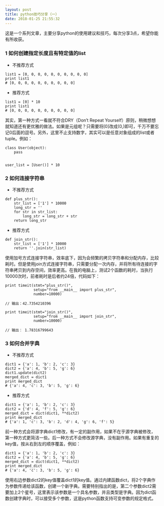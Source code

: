 ```yaml
---
layout: post
title: python技巧分享（一）
date: 2018-01-25 21:55:32
---
```


这是一个系列文章，主要分享python的使用建议和技巧，每次分享3点，希望你能有所收获。

### 1 如何创建指定长度且有特定值的list

- 不推荐方式

```
list1 = [0, 0, 0, 0, 0, 0, 0, 0, 0, 0]
print list1
# [0, 0, 0, 0, 0, 0, 0, 0, 0, 0]
```

- 推荐方式

```
list1 = [0] * 10
print list1
# [0, 0, 0, 0, 0, 0, 0, 0, 0, 0]
```

其实，第一种方式一看就不符合DRY（Don’t Repeat Yourself）原则，稍微想想就知道还有更优雅的做法。如果是元组呢？只需要将[0]改成(0,)即可，千万不要忘记0后面的逗号。另外，这里不止支持数字，其实可以是任意对象组成的list或者tuple。例如：

```
class User(object):
    pass


user_list = [User()] * 10
```

### 2 如何连接字符串

- 不推荐方式

```
def plus_str():
    str_list = ['1'] * 10000
    long_str = ''
    for str in str_list:
        long_str = long_str + str
    return long_str
```

- 推荐方式

```
def join_str():
    str_list = ['1'] * 10000
    return ''.join(str_list)
```

使用加号方式连接字符串，效率底下，因为会频繁的拷贝字符串和分配内存，比较耗时。但是使用join方式连接字符串，只需要分配一次内存，并将所有待连接的字符串拷贝到内存空间，效率更高。在我的电脑上，测试2个函数的耗时，当执行10000次时，前者耗时是后者约24倍，代码如下：

```
print timeit(stmt="plus_str()",
             setup="from __main__ import plus_str",
             number=10000)

// 输出：42.7354210396

print timeit(stmt="join_str()",
             setup="from __main__ import join_str",
             number=10000)

// 输出： 1.78316799643
```


### 3 如何合并字典

- 不推荐方式

```
dict1 = {'a': 1, 'b': 2, 'c': 3}
dict2 = {'a': 4, 'b': 5, 'g': 6}
dict1.update(dict2)
merged_dict = dict1
print merged_dict
# {'a': 4, 'c': 3, 'b': 5, 'g': 6}
```

- 推荐方式

```
dict1 = {'a': 1, 'b': 2, 'c': 3}
dict2 = {'d': 4, 'f': 5, 'g': 6}
merged_dict = dict(dict1, **dict2)
print merged_dict
# {'a': 1, 'c': 3, 'b': 2, 'd': 4, 'g': 6, 'f': 5}
```

前一种方式会将源字典dict1修改，有一定的副作用，如果不在乎源字典被修改，第一种方式更简洁一些。后一种方式不会修改源字典，没有副作用。如果有重复的key值，按从右到左的顺序覆盖，例如：

```
dict1 = {'a': 1, 'b': 2, 'c': 3}
dict2 = {'a': 4, 'b': 5, 'g': 6}
merged_dict = dict(dict1, **dict2)
print merged_dict
# {'a': 4, 'c': 3, 'b': 5, 'g': 6}
```
使用右边参数dict2的key值覆盖dict1的key值。通过内建函数dict，将2个字典作为参数传递给该函数，创建一个新字典。需要特别指出的是，第二个参数dict2需要加上2个星号，这里表示该参数是一个具名参数，并且类型是字典。因为dict函数创建字典时，可以接受多个参数，这是python函数支持可变参数的规定格式。
